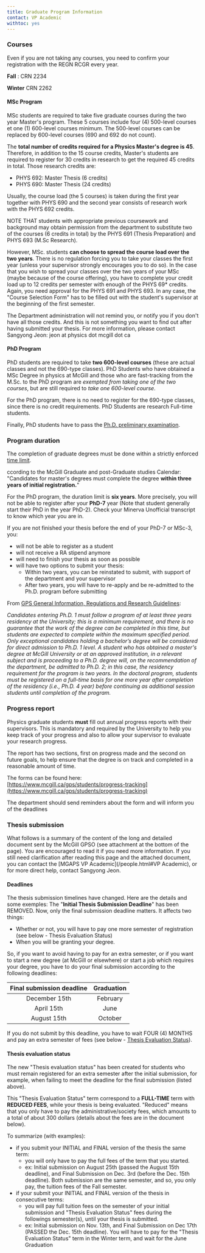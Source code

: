 ```yaml
---
title: Graduate Program Information
contact: VP Academic
withtoc: yes
---
```


### Courses

<!-- Special CSS notification for very important stuff -->
<div class="notification is-warning">
Even if you are not taking any courses, you need to confirm your registration with the REGN RCGR every year.

__Fall__ : CRN 2234

__Winter__ CRN 2262
</div>

#### MSc Program

MSc students are required to take five graduate courses during the two year Master's program. These 5 courses include four (4) 500-level courses et one (1) 600-level courses minimum. The 500-level courses can be replaced by 600-level courses (690 and 692 do not count).

The __total number of credits required for a Physics Master's degree is 45__. Therefore, in addition to the 15 course credits, Master's students are required to register for 30 credits in research to get the required 45 credits in total.  Those research credits are: 

* PHYS 692: Master Thesis (6 credits)
* PHYS 690: Master Thesis (24 credits)

Usually, the course load (the 5 courses) is taken during the first year together with PHYS 690 and the second year consists of research work with the PHYS 692 credits.  

NOTE THAT students with appropriate previous coursework and background may obtain permission from the department to substitute two of the courses (6 credits in total) by the PHYS 691 (Thesis Preparation) and PHYS 693 (M.Sc Research).

However, MSc. students __can choose to spread the course load over the two years__. There is no regulation forcing you to take your classes the first year (unless your supervisor strongly encourages you to do so). In the case that you wish to spread your classes over the two years of your MSc (maybe because of the course offering), you have to complete your credit load up to 12 credits per semester with enough of the PHYS 69* credits. Again, you need approval for the PHYS 691 and PHYS 693. In any case, the "Course Selection Form" has to be filled out with the student's supervisor at the beginning of the first semester.

The Department administration will not remind you, or notify you if you don't have all those credits. And this is not something you want to find out after having submitted your thesis. For more information, please contact Sangyong Jeon: jeon at physics dot mcgill dot ca

#### PhD Program

PhD students are required to take __two 600-level courses__ (these are actual classes and not the 690-type classes). PhD Students who have obtained a MSc Degree in physics at McGill and those who are fast-tracking from the M.Sc. to the PhD program are _exempted from taking one of the two courses_, but are still required to _take one 600-level course_.

For the PhD program, there is no need to register for the 690-type classes, since there is no credit requirements. PhD Students are research Full-time students. 

Finally, PhD students have to pass the [Ph.D. preliminary examination](/academic/prelim.html).

### Program duration

The completion of graduate degrees must be done within a strictly enforced [time limit](http://www.mcgill.ca/gps/students/thesis/deadlines/).

ccording to the McGill Graduate and post-Graduate studies Calendar:
"Candidates for master's degrees must complete the degree __within three years of initial registration.__"

For the PhD program, the duration limit is __six years__. More precisely, you will not be able to register after your __PhD-7__ year (Note that student generally start their PhD in the year PhD-2). Check your Minerva Unofficial transcript to know which year you are in.

If you are not finished your thesis before the end of your PhD-7 or MSc-3, you:

* will not be able to register as a student
* will not receive a RA stipend anymore
* will need to finish your thesis as soon as possible
* will have two options to submit your thesis:
    * Within two years, you can be reinstated to submit, with support of the department and your supervisor
    * After two years, you will have to re-apply and be re-admitted to the Ph.D. program before submitting

From [GPS General Information, Regulations and Research Guidelines](http://coursecalendar.mcgill.ca/gradgi201011/wwhelp/wwhimpl/js/html/wwhelp.htm):

_Candidates entering Ph.D. 1 must follow a program of at least three years residency at the University; this is a minimum require­ment, and there is no guarantee that the work of the degree can be completed in this time, but students are expected to complete within the maximum specified period. Only exceptional candidates holding a bachelor’s degree will be considered for direct admission to Ph.D. 1 level.
A student who has obtained a master's degree at McGill Univer­sity or at an approved institution, in a relevant subject and is pro­ceeding to a Ph.D. degree will, on the recommendation of the department, be admitted to Ph.D. 2; in this case, the residency requirement for the program is two years. 
In the doctoral program, students must be registered on a full-time basis for one more year after completion of the residency (i.e., Ph.D. 4 year) before continuing as additional session students until completion of the program._

### Progress report

Physics graduate students __must__ fill out annual progress reports with their supervisors.
This is mandatory and required by the University to help you keep track of your progress and also to allow your supervisor to evaluate your research progress.

The report has two sections, first on progress made and the second on future goals, to help ensure that the degree is on track and completed in a reasonable amount of time.

The forms can be found here: [https://www.mcgill.ca/gps/students/progress-tracking](https://www.mcgill.ca/gps/students/progress-tracking)

The department should send reminders about the form and will inform you of the deadlines

### Thesis submission

What follows is a summary of the content of the long and detailed document sent by the McGill GPSO (see attachment at the bottom of the page).
You are encouraged to read it if you need more information. If you still need clarification after reading this page and the attached document, you can contact the [MGAPS VP Academic](/people.html#VP Academic), or for more direct help, contact Sangyong Jeon. 

#### Deadlines

The thesis submission timelines have changed. Here are the details and some exemples:
The "__Initial Thesis Submission Deadline__" has been REMOVED.
Now, only the final submission deadline matters. It affects two things:
* Whether or not, you will have to pay one more semester of registration (see below - Thesis Evaluation Status)
* When you will be granting your degree.

So, if you want to avoid having to pay for an extra semester, or if you want to start a new degree (at McGill or elsewhere) or start a job which requires your degree, you have to do your final submission according to the following deadlines:

<!-- 
    Markdown table reference:
    https://github.com/adam-p/markdown-here/wiki/Markdown-Cheatsheet#tables
-->
  Final submission deadline | Graduation
 :-------------------------:|:----------:
   December 15th            | February
   April 15th               | June
   August 15th              | October

If you do not submit by this deadline, you have to wait FOUR (4) MONTHS and pay an extra semester of fees (see below - [Thesis Evaluation Status](#thesis-evaluation-status)).

#### Thesis evaluation status

The new "Thesis evaluation status" has been created for students who must remain registered for an extra semester after the initial submission, for example, when failing to meet the deadline for the final submission (listed above).

This "Thesis Evaluation Status" term correspond to a __FULL-TIME__ term with __REDUCED FEES__, while your thesis is being evaluated. "Reduced" means that you only have to pay the administrative/society fees, which amounts to a total of about 300 dollars (details about the fees are in the document below).

To summarize (with examples):

* if you submit your INITIAL and FINAL version of the thesis the same term:
    * you will only have to pay the full fees of the term that you started.
    * ex: Initial submission on August 25th (passed the August 15th deadline), and Final Submission on Dec. 3rd (before the Dec. 15th deadline). Both submission are the same semester, and so, you only pay, the tuition fees of the Fall semester.
* if your submit your INITIAL and FINAL version of the thesis in consecutive terms:
    * you will pay full tuition fees on the semester of your initial submission and "Thesis Evaluation Status" fees during the followings semester(s), until your thesis is submitted.
    * ex: Initial submission on Nov. 13th, and Final Submission on Dec 17th (PASSED the Dec. 15th deadline). You will have to pay for the "Thesis Evaluation Status" term in the Winter term, and wait for the June Graduation